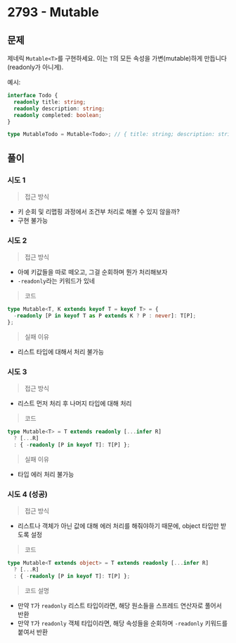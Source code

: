 # 2793 - Mutable

## 문제

제네릭 `Mutable<T>`를 구현하세요. 이는 `T`의 모든 속성을 가변(mutable)하게 만듭니다 (readonly가 아니게).

예시:

```typescript
interface Todo {
  readonly title: string;
  readonly description: string;
  readonly completed: boolean;
}

type MutableTodo = Mutable<Todo>; // { title: string; description: string; completed: boolean; }
```

## 풀이

### 시도 1

> 접근 방식

- 키 순회 및 리맵핑 과정에서 조건부 처리로 해볼 수 있지 않을까?
- 구현 불가능

### 시도 2

> 접근 방식

- 아예 키값들을 따로 떼오고, 그걸 순회하며 뭔가 처리해보자
- `-readonly`라는 키워드가 있네

> 코드

```ts
type Mutable<T, K extends keyof T = keyof T> = {
  -readonly [P in keyof T as P extends K ? P : never]: T[P];
};
```

> 실패 이유

- 리스트 타입에 대해서 처리 불가능

### 시도 3

> 접근 방식

- 리스트 먼저 처리 후 나머지 타입에 대해 처리

> 코드

```ts
type Mutable<T> = T extends readonly [...infer R]
  ? [...R]
  : { -readonly [P in keyof T]: T[P] };
```

> 실패 이유

- 타입 에러 처리 불가능

### 시도 4 (성공)

> 접근 방식

- 리스트나 객체가 아닌 값에 대해 에러 처리를 해줘야하기 때문에, object 타입만 받도록 설정

> 코드

```ts
type Mutable<T extends object> = T extends readonly [...infer R]
  ? [...R]
  : { -readonly [P in keyof T]: T[P] };
```

> 코드 설명

- 만약 `T`가 `readonly` 리스트 타입이라면, 해당 원소들을 스프레드 연산자로 풀어서 반환
- 만약 `T`가 `readonly` 객체 타입이라면, 해당 속성들을 순회하며 `-readonly` 키워드를 붙여서 반환
